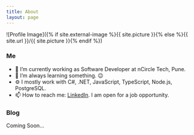 ```yaml
---
title: About
layout: page
---
```

![Profile Image]({% if site.external-image %}{{ site.picture }}{% else %}{{ site.url }}/{{ site.picture }}{% endif %})


### Me

- 🔭 I’m currently working as Software Developer at nCircle Tech, Pune.
- 🌱 I’m always learning something. 😉
- ⚙️ I mostly work with C#, .NET, JavaScript, TypeScript,  Node.js, PostgreSQL.
- 📫 How to reach me: [LinkedIn](https://www.linkedin.com/in/amkavade/). I am open for a job opportunity.

### Blog

Coming Soon...